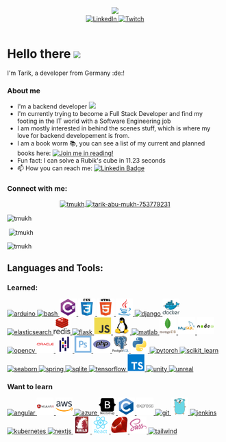 <div id="header" align="center">
  <img src="https://media.giphy.com/media/tFGBovr5CtfWt7MtqK/giphy.gif" width="100"/>
<div id="badges">
<a href="https://www.linkedin.com/in/tarik-abu-mukh-753779231/">
  <img src="https://img.shields.io/badge/LinkedIn-blue?style=for-the-badge&logo=linkedin&logoColor=black" alt="LinkedIn"/>
 </a>
 <a href="https://www.twitch.tv/ruby09">
  <img src="https://img.shields.io/badge/Twitch-purple?style=for-the-badge&logo=twitch&logoColor=white" alt="Twitch"/>
  </a>
  <br>
<img src="https://komarev.com/ghpvc/?username=tmukh&style=flat-square&color=blue" alt=""/>
</div>

</div>
<h1>
  Hello there
  <img src="https://media.giphy.com/media/xTiIzJSKB4l7xTouE8/giphy.gif" width="100px"/>
</h1>
I'm Tarik, a developer from Germany :de:!

### About me

- I'm a backend developer <img src = "https://media.giphy.com/media/tAjb5pyCEBhEb8jWxC/giphy.gif" width="30px">
- I'm currently trying to become a Full Stack Developer and find my footing in the IT world with a Software Engineering job
- I am mostly interested in behind the scenes stuff, which is where my love for backend developement is from.
- I am a book worm 📚, you can see a list of my current and planned books here: <a href="https://www.goodreads.com/user/show/154602339-tarik"> <img src= "https://img.shields.io/badge/G-My%20goodreads-yellowgreen" width="80px" alt="Join me in reading!"> </a>
- Fun fact: I can solve a Rubik's cube in 11.23 seconds
- 📫 How you can reach me: [![Linkedin Badge](https://img.shields.io/badge/-Tarik-blue?style=flat&logo=Linkedin&logoColor=white)](https://www.linkedin.com/in/tarik-abu-mukh-753779231)

<h3 align="left">Connect with me:</h3>
<p align="center">
<a href="https://www.leetcode.com/tmukh" target="blank">
 <img align="center" src="https://raw.githubusercontent.com/rahuldkjain/github-profile-readme-generator/master/src/images/icons/Social/leet-code.svg" alt="tmukh" height="30" width="40" />
 </a>
 <a href="https://linkedin.com/in/tarik-abu-mukh-753779231" target="blank"><img align="center" src="https://raw.githubusercontent.com/rahuldkjain/github-profile-readme-generator/master/src/images/icons/Social/linked-in-alt.svg" alt="tarik-abu-mukh-753779231" height="30" width="40" /></a>
</p>

<p><img align="center"
        src="https://github-readme-stats.vercel.app/api/top-langs?username=tmukh&show_icons=true&locale=en&layout=compact"
        alt="tmukh" /></p>

<p>&nbsp;<img align="center" src="https://github-readme-stats.vercel.app/api?username=tmukh&show_icons=true&locale=en"
        alt="tmukh" /></p>

<p><img align="center" src="https://github-readme-streak-stats.herokuapp.com/?user=tmukh&" alt="tmukh" /></p>

<h2 align="left">Languages and Tools:</h2>
<h3 align="left"> Learned: </h3>
<p align="left">
  
  <a href="https://www.arduino.cc/" target="_blank" rel="noreferrer"> 
        <img src="https://cdn.worldvectorlogo.com/logos/arduino-1.svg" alt="arduino" width="40" height="40" />
  </a>
  <a href="https://www.gnu.org/software/bash/" target="_blank" rel="noreferrer">
       <img src="https://www.vectorlogo.zone/logos/gnu_bash/gnu_bash-icon.svg" alt="bash" width="40" height="40" /> 
  </a>
  <a href="https://www.w3schools.com/cs/" target="_blank" rel="noreferrer">
    <img src="https://raw.githubusercontent.com/devicons/devicon/master/icons/csharp/csharp-original.svg" alt="csharp"
        width="40" height="40" /> </a> <a href="https://www.w3schools.com/css/" target="_blank" rel="noreferrer">
  <img src="https://raw.githubusercontent.com/devicons/devicon/master/icons/css3/css3-original-wordmark.svg" alt="css3"
        width="40" height="40" /> 
</a>  
  <a href="https://www.w3.org/html/" target="_blank" rel="noreferrer"> <img
        src="https://raw.githubusercontent.com/devicons/devicon/master/icons/html5/html5-original-wordmark.svg"
        alt="html5" width="40" height="40" /> </a> <a href="https://www.java.com" target="_blank" rel="noreferrer"> <img
        src="https://raw.githubusercontent.com/devicons/devicon/master/icons/java/java-original.svg" alt="java"
        width="40" height="40" /> </a>
  <a href="https://www.djangoproject.com/" target="_blank" rel="noreferrer"> <img
        src="https://cdn.worldvectorlogo.com/logos/django.svg" alt="django" width="40" height="40" /> </a> <a
    href="https://www.docker.com/" target="_blank" rel="noreferrer"> <img
        src="https://raw.githubusercontent.com/devicons/devicon/master/icons/docker/docker-original-wordmark.svg"
        alt="docker" width="40" height="40" /> </a> <a href="https://www.elastic.co" target="_blank" rel="noreferrer">
    <img src="https://www.vectorlogo.zone/logos/elastic/elastic-icon.svg" alt="elasticsearch" width="40" height="40" />
</a> 
  <a href="https://redis.io" target="_blank" rel="noreferrer"> <img
        src="https://raw.githubusercontent.com/devicons/devicon/master/icons/redis/redis-original-wordmark.svg"
        alt="redis" width="40" height="40" /> </a>
  <a href="https://flask.palletsprojects.com/" target="_blank"
    rel="noreferrer"> <img src="https://www.vectorlogo.zone/logos/pocoo_flask/pocoo_flask-icon.svg" alt="flask"
        width="40" height="40" /> </a>
  <a href="https://developer.mozilla.org/en-US/docs/Web/JavaScript" target="_blank"
    rel="noreferrer"> <img
        src="https://raw.githubusercontent.com/devicons/devicon/master/icons/javascript/javascript-original.svg"
        alt="javascript" width="40" height="40" /> </a> 
  <a href="https://www.linux.org/" target="_blank" rel="noreferrer"> <img
        src="https://raw.githubusercontent.com/devicons/devicon/master/icons/linux/linux-original.svg" alt="linux"
        width="40" height="40" /> </a> <a href="https://www.mathworks.com/" target="_blank" rel="noreferrer"> <img
        src="https://upload.wikimedia.org/wikipedia/commons/2/21/Matlab_Logo.png" alt="matlab" width="40" height="40" />
</a> <a href="https://www.mongodb.com/" target="_blank" rel="noreferrer"> <img
        src="https://raw.githubusercontent.com/devicons/devicon/master/icons/mongodb/mongodb-original-wordmark.svg"
        alt="mongodb" width="40" height="40" /> </a> <a href="https://www.mysql.com/" target="_blank" rel="noreferrer">
    <img src="https://raw.githubusercontent.com/devicons/devicon/master/icons/mysql/mysql-original-wordmark.svg"
        alt="mysql" width="40" height="40" /> </a>
   <a
    href="https://nodejs.org" target="_blank" rel="noreferrer"> <img
        src="https://raw.githubusercontent.com/devicons/devicon/master/icons/nodejs/nodejs-original-wordmark.svg"
        alt="nodejs" width="40" height="40" /> </a> <a href="https://opencv.org/" target="_blank" rel="noreferrer"> <img
        src="https://www.vectorlogo.zone/logos/opencv/opencv-icon.svg" alt="opencv" width="40" height="40" /> </a> <a
    href="https://www.oracle.com/" target="_blank" rel="noreferrer"> <img
        src="https://raw.githubusercontent.com/devicons/devicon/master/icons/oracle/oracle-original.svg" alt="oracle"
        width="40" height="40" /> </a> <a href="https://pandas.pydata.org/" target="_blank" rel="noreferrer"> <img
        src="https://raw.githubusercontent.com/devicons/devicon/2ae2a900d2f041da66e950e4d48052658d850630/icons/pandas/pandas-original.svg"
        alt="pandas" width="40" height="40" /> </a> <a href="https://www.photoshop.com/en" target="_blank"
    rel="noreferrer"> <img
        src="https://raw.githubusercontent.com/devicons/devicon/master/icons/photoshop/photoshop-line.svg"
        alt="photoshop" width="40" height="40" /> </a> <a href="https://www.php.net" target="_blank" rel="noreferrer">
    <img src="https://raw.githubusercontent.com/devicons/devicon/master/icons/php/php-original.svg" alt="php" width="40"
        height="40" /> </a> <a href="https://www.postgresql.org" target="_blank" rel="noreferrer"> <img
        src="https://raw.githubusercontent.com/devicons/devicon/master/icons/postgresql/postgresql-original-wordmark.svg"
        alt="postgresql" width="40" height="40" /> </a> <a href="https://www.python.org" target="_blank"
    rel="noreferrer"> <img
        src="https://raw.githubusercontent.com/devicons/devicon/master/icons/python/python-original.svg" alt="python"
        width="40" height="40" /> </a> <a href="https://pytorch.org/" target="_blank" rel="noreferrer"> <img
        src="https://www.vectorlogo.zone/logos/pytorch/pytorch-icon.svg" alt="pytorch" width="40" height="40" /> </a> 
  <a href="https://scikit-learn.org/" target="_blank" rel="noreferrer"> <img
        src="https://upload.wikimedia.org/wikipedia/commons/0/05/Scikit_learn_logo_small.svg" alt="scikit_learn"
        width="40" height="40" /> </a> <a href="https://seaborn.pydata.org/" target="_blank" rel="noreferrer"> <img
        src="https://seaborn.pydata.org/_images/logo-mark-lightbg.svg" alt="seaborn" width="40" height="40" /> </a> <a
    href="https://spring.io/" target="_blank" rel="noreferrer"> <img
        src="https://www.vectorlogo.zone/logos/springio/springio-icon.svg" alt="spring" width="40" height="40" /> </a>
<a href="https://www.sqlite.org/" target="_blank" rel="noreferrer"> <img
        src="https://www.vectorlogo.zone/logos/sqlite/sqlite-icon.svg" alt="sqlite" width="40" height="40" /> </a>
  <a href="https://www.tensorflow.org" target="_blank" rel="noreferrer"> <img
        src="https://www.vectorlogo.zone/logos/tensorflow/tensorflow-icon.svg" alt="tensorflow" width="40"
        height="40" /> </a> <a href="https://www.typescriptlang.org/" target="_blank" rel="noreferrer"> <img
        src="https://raw.githubusercontent.com/devicons/devicon/master/icons/typescript/typescript-original.svg"
        alt="typescript" width="40" height="40" /> </a> <a href="https://unity.com/" target="_blank" rel="noreferrer">
    <img src="https://www.vectorlogo.zone/logos/unity3d/unity3d-icon.svg" alt="unity" width="40" height="40" /> </a> <a
    href="https://unrealengine.com/" target="_blank" rel="noreferrer"> <img
        src="https://raw.githubusercontent.com/kenangundogan/fontisto/036b7eca71aab1bef8e6a0518f7329f13ed62f6b/icons/svg/brand/unreal-engine.svg"
        alt="unreal" width="40" height="40" /> </a> 
<h3> Want to learn </h3>
  
  
  
 <a href="https://angular.io" target="_blank" rel="noreferrer">
        <img src="https://angular.io/assets/images/logos/angular/angular.svg" alt="angular" width="40" height="40"/> 
 </a><a href="https://angular.io" target="_blank" rel="noreferrer">
    <img src="https://raw.githubusercontent.com/devicons/devicon/master/icons/angularjs/angularjs-original-wordmark.svg"
        alt="angularjs" width="40" height="40" />
  </a><a href="https://aws.amazon.com" target="_blank" rel="noreferrer">
          <img src="https://raw.githubusercontent.com/devicons/devicon/master/icons/amazonwebservices/amazonwebservices-original-wordmark.svg" alt="aws" width="40" height="40" /> 
 </a><a href="https://azure.microsoft.com/en-in/" target="_blank" rel="noreferrer"> 
        <img src="https://www.vectorlogo.zone/logos/microsoft_azure/microsoft_azure-icon.svg" alt="azure" width="40" height="40" /> 
  </a><a href="https://getbootstrap.com" target="_blank" rel="noreferrer"> <img
        src="https://raw.githubusercontent.com/devicons/devicon/master/icons/bootstrap/bootstrap-plain-wordmark.svg"
        alt="bootstrap" width="40" height="40" /> </a><a href="https://www.cprogramming.com/" target="_blank" rel="noreferrer"> <img src="https://raw.githubusercontent.com/devicons/devicon/master/icons/c/c-original.svg" alt="c" width="40" height="40" /> 
</a><a href="https://expressjs.com" target="_blank" rel="noreferrer"> <img
        src="https://raw.githubusercontent.com/devicons/devicon/master/icons/express/express-original-wordmark.svg"
        alt="express" width="40" height="40" /> </a>  <a href="https://git-scm.com/" target="_blank" rel="noreferrer"> <img
        src="https://www.vectorlogo.zone/logos/git-scm/git-scm-icon.svg" alt="git" width="40" height="40" /> </a> <a
    href="https://golang.org" target="_blank" rel="noreferrer"> <img
        src="https://raw.githubusercontent.com/devicons/devicon/master/icons/go/go-original.svg" alt="go" width="40"
        height="40" /> </a>  <a href="https://www.jenkins.io" target="_blank"
    rel="noreferrer"> <img src="https://www.vectorlogo.zone/logos/jenkins/jenkins-icon.svg" alt="jenkins" width="40"
        height="40" /> </a> <a href="https://kubernetes.io" target="_blank" rel="noreferrer"> <img
        src="https://www.vectorlogo.zone/logos/kubernetes/kubernetes-icon.svg" alt="kubernetes" width="40"
        height="40" /> </a>  <a href="https://nextjs.org/" target="_blank" rel="noreferrer"> <img
        src="https://cdn.worldvectorlogo.com/logos/nextjs-2.svg" alt="nextjs" width="40" height="40" /> </a><a
    href="https://rubyonrails.org" target="_blank" rel="noreferrer"> <img
        src="https://raw.githubusercontent.com/devicons/devicon/master/icons/rails/rails-original-wordmark.svg"
        alt="rails" width="40" height="40" /> </a> <a href="https://reactjs.org/" target="_blank" rel="noreferrer"> <img
        src="https://raw.githubusercontent.com/devicons/devicon/master/icons/react/react-original-wordmark.svg"
        alt="react" width="40" height="40" /> </a>  <a href="https://www.ruby-lang.org/en/" target="_blank"
    rel="noreferrer"> <img src="https://raw.githubusercontent.com/devicons/devicon/master/icons/ruby/ruby-original.svg"
        alt="ruby" width="40" height="40" /> </a> <a href="https://sass-lang.com" target="_blank" rel="noreferrer"> <img
        src="https://raw.githubusercontent.com/devicons/devicon/master/icons/sass/sass-original.svg" alt="sass"
        width="40" height="40" /> </a>  <a
    href="https://tailwindcss.com/" target="_blank" rel="noreferrer"> <img
        src="https://www.vectorlogo.zone/logos/tailwindcss/tailwindcss-icon.svg" alt="tailwind" width="40"
        height="40" /> </a> 

</p>


